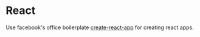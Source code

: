 # React

Use facebook's office boilerplate [create-react-app](https://github.com/facebook/create-react-app) for creating react apps.

